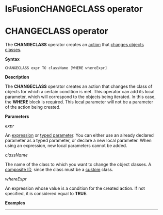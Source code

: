 # lsFusionCHANGECLASS operator

# CHANGECLASS operator

The **CHANGECLASS** operator creates an [action](lsFusionActions.md) that [changes objects classes](lsFusionClass_change_CHANGECLASS_DELETE_.md).

**Syntax**

    CHANGECLASS expr TO className [WHERE whereExpr]

**Description**

The **CHANGECLASS** operator creates an action that changes the class of objects for which a certain condition is met. This operator can add its local parameter, which will correspond to the objects being iterated. In this case, the **WHERE** block is required. This local parameter will not be a parameter of the action being created.

**Parameters**

*expr*

An [expression](lsFusionExpression.md) or [typed parameter](IDs_1573053.html#IDs-paramid). You can either use an already declared parameter as a typed parameter, or declare a new local parameter. When using an expression, new local parameters cannot be added.

*className*

The name of the class to which you want to change the object classes. A [composite ID](IDs_1573053.html#IDs-cid), since the class must be a [custom](lsFusionUser_classes.md) class.

*whereExpr*

An expression whose value is a condition for the created action. If not specified, it is considered equal to **TRUE**.

**Examples**

************************


